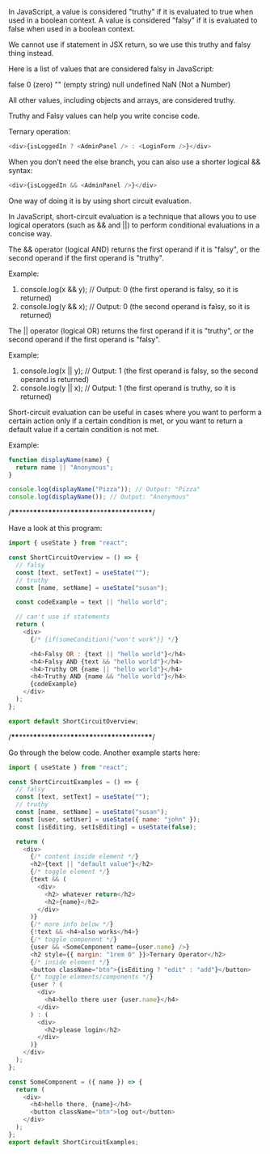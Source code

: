In JavaScript, a value is considered "truthy" if it is evaluated to true when used in a boolean context. A value is considered "falsy" if it is evaluated to false when used in a boolean context.

We cannot use if statement in JSX return, so we use this truthy and falsy thing instead.

Here is a list of values that are considered falsy in JavaScript:

false
0 (zero)
"" (empty string)
null
undefined
NaN (Not a Number)

All other values, including objects and arrays, are considered truthy.

Truthy and Falsy values can help you write concise code.

Ternary operation:

```js
<div>{isLoggedIn ? <AdminPanel /> : <LoginForm />}</div>
```

When you don’t need the else branch, you can also use a shorter logical && syntax:

```js
<div>{isLoggedIn && <AdminPanel />}</div>
```

One way of doing it is by using short circuit evaluation.

In JavaScript, short-circuit evaluation is a technique that allows you to use logical operators (such as && and ||) to perform conditional evaluations in a concise way.

The && operator (logical AND) returns the first operand if it is "falsy", or the second operand if the first operand is "truthy".

Example:

1. console.log(x && y); // Output: 0 (the first operand is falsy, so it is returned)
2. console.log(y && x); // Output: 0 (the second operand is falsy, so it is returned)

The || operator (logical OR) returns the first operand if it is "truthy", or the second operand if the first operand is "falsy".

Example:

1. console.log(x || y); // Output: 1 (the first operand is falsy, so the second operand is returned)
2. console.log(y || x); // Output: 1 (the first operand is truthy, so it is returned)

Short-circuit evaluation can be useful in cases where you want to perform a certain action only if a certain condition is met, or you want to return a default value if a certain condition is not met.

Example:

```js
function displayName(name) {
  return name || "Anonymous";
}

console.log(displayName("Pizza")); // Output: "Pizza"
console.log(displayName()); // Output: "Anonymous"
```

/**\*\***\*\*\*\***\*\***\*\***\*\***\*\*\*\***\*\***\*\***\*\***\*\*\*\***\*\***\*\***\*\***\*\*\*\***\*\***/

Have a look at this program:

```js
import { useState } from "react";

const ShortCircuitOverview = () => {
  // falsy
  const [text, setText] = useState("");
  // truthy
  const [name, setName] = useState("susan");

  const codeExample = text || "hello world";

  // can't use if statements
  return (
    <div>
      {/* {if(someCondition){"won't work"}} */}

      <h4>Falsy OR : {text || "hello world"}</h4>
      <h4>Falsy AND {text && "hello world"}</h4>
      <h4>Truthy OR {name || "hello world"}</h4>
      <h4>Truthy AND {name && "hello world"}</h4>
      {codeExample}
    </div>
  );
};

export default ShortCircuitOverview;
```

/**\*\***\*\*\*\***\*\***\*\***\*\***\*\*\*\***\*\***\*\***\*\***\*\*\*\***\*\***\*\***\*\***\*\*\*\***\*\***/

Go through the below code. Another example starts here:

```js
import { useState } from "react";

const ShortCircuitExamples = () => {
  // falsy
  const [text, setText] = useState("");
  // truthy
  const [name, setName] = useState("susan");
  const [user, setUser] = useState({ name: "john" });
  const [isEditing, setIsEditing] = useState(false);

  return (
    <div>
      {/* content inside element */}
      <h2>{text || "default value"}</h2>
      {/* toggle element */}
      {text && (
        <div>
          <h2> whatever return</h2>
          <h2>{name}</h2>
        </div>
      )}
      {/* more info below */}
      {!text && <h4>also works</h4>}
      {/* toggle component */}
      {user && <SomeComponent name={user.name} />}
      <h2 style={{ margin: "1rem 0" }}>Ternary Operator</h2>
      {/* inside element */}
      <button className="btn">{isEditing ? "edit" : "add"}</button>
      {/* toggle elements/components */}
      {user ? (
        <div>
          <h4>hello there user {user.name}</h4>
        </div>
      ) : (
        <div>
          <h2>please login</h2>
        </div>
      )}
    </div>
  );
};

const SomeComponent = ({ name }) => {
  return (
    <div>
      <h4>hello there, {name}</h4>
      <button className="btn">log out</button>
    </div>
  );
};
export default ShortCircuitExamples;
```
